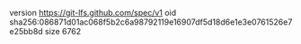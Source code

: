 version https://git-lfs.github.com/spec/v1
oid sha256:086871d01ac068f5b2c6a98792119e16907df5d18d6e1e3e0761526e7e25bb8d
size 6762
